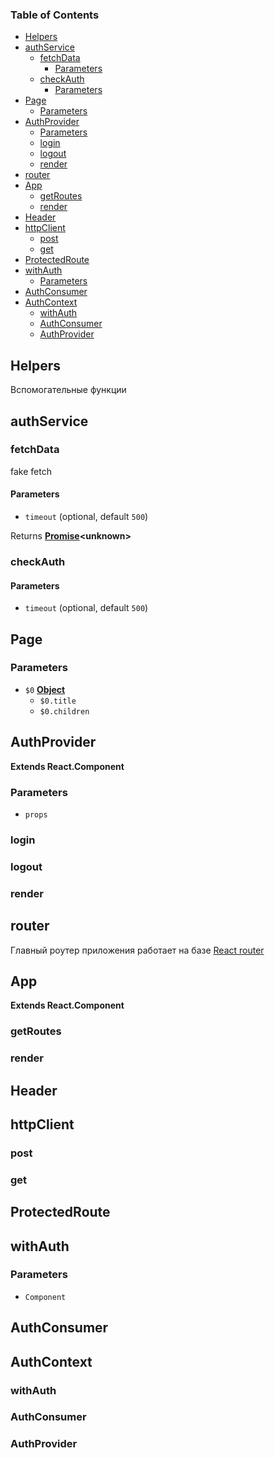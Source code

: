 <!-- Generated by documentation.js. Update this documentation by updating the source code. -->

### Table of Contents

-   [Helpers][1]
-   [authService][2]
    -   [fetchData][3]
        -   [Parameters][4]
    -   [checkAuth][5]
        -   [Parameters][6]
-   [Page][7]
    -   [Parameters][8]
-   [AuthProvider][9]
    -   [Parameters][10]
    -   [login][11]
    -   [logout][12]
    -   [render][13]
-   [router][14]
-   [App][15]
    -   [getRoutes][16]
    -   [render][17]
-   [Header][18]
-   [httpClient][19]
    -   [post][20]
    -   [get][21]
-   [ProtectedRoute][22]
-   [withAuth][23]
    -   [Parameters][24]
-   [AuthConsumer][25]
-   [AuthContext][26]
    -   [withAuth][27]
    -   [AuthConsumer][28]
    -   [AuthProvider][29]

## Helpers

Вспомогательные функции


## authService

### fetchData

fake fetch

#### Parameters

-   `timeout`   (optional, default `500`)

Returns **[Promise][30]&lt;unknown>** 

### checkAuth

#### Parameters

-   `timeout`   (optional, default `500`)

## Page

### Parameters

-   `$0` **[Object][31]** 
    -   `$0.title`  
    -   `$0.children`  

## AuthProvider

**Extends React.Component**

### Parameters

-   `props`  

### login

### logout

### render

## router

Главный роутер приложения
работает на базе [React router][32]

## App

**Extends React.Component**

### getRoutes

### render

## Header

## httpClient

### post

### get

## ProtectedRoute

## withAuth

### Parameters

-   `Component`  

## AuthConsumer

## AuthContext

### withAuth

### AuthConsumer

### AuthProvider

[1]: #helpers

[2]: #authservice

[3]: #fetchdata

[4]: #parameters

[5]: #checkauth

[6]: #parameters-1

[7]: #page

[8]: #parameters-2

[9]: #authprovider

[10]: #parameters-3

[11]: #login

[12]: #logout

[13]: #render

[14]: #router

[15]: #app

[16]: #getroutes

[17]: #render-1

[18]: #header

[19]: #httpclient

[20]: #post

[21]: #get

[22]: #protectedroute

[23]: #withauth

[24]: #parameters-4

[25]: #authconsumer

[26]: #authcontext

[27]: #withauth-1

[28]: #authconsumer-1

[29]: #authprovider-1

[30]: https://developer.mozilla.org/docs/Web/JavaScript/Reference/Global_Objects/Promise

[31]: https://developer.mozilla.org/docs/Web/JavaScript/Reference/Global_Objects/Object

[32]: https://reacttraining.com/react-router/web/guides/quick-start
